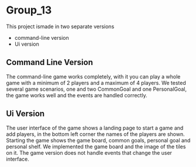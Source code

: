 # Group_13
This project ismade in two separate versions
- command-line version
- Ui version
## Command Line Version
The command-line game works completely, with it you can play a whole game
with a minimum of 2 players and a maximum of 4 players.
We tested several game scenarios, one and two CommonGoal and one
PersonalGoal, the game works well and the events are handled correctly.
## Ui Version
The user interface of the game shows a landing page to start a game and add
players, in the bottom left corner the names of the players are shown.
Starting the game shows the game board, common goals, personal goal and
personal shelf.
We implemented the game board and the image of the tiles on it.
The game version does not handle events that change the user interface.
